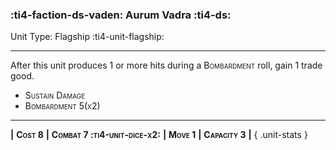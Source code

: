 ### :ti4-faction-ds-vaden: **Aurum Vadra** :ti4-ds:

Unit Type: Flagship :ti4-unit-flagship:

---

After this unit produces 1 or more hits during a <span style="font-variant:small-caps;">Bombardment</span> roll, gain 1 trade good.

* <span style="font-variant:small-caps;">Sustain Damage</span> 
* <span style="font-variant:small-caps;">Bombardment 5(x2)</span> 

---

__|__ <span style="font-variant:small-caps;white-space: nowrap;">**Cost 8**</span> __|__ <span style="font-variant:small-caps;white-space: nowrap;">**Combat 7 :ti4-unit-dice-x2:**</span> __|__ <span style="font-variant:small-caps;white-space: nowrap;">**Move 1**</span> __|__ <span style="font-variant:small-caps;white-space: nowrap;">**Capacity 3**</span> __|__
{ .unit-stats }
